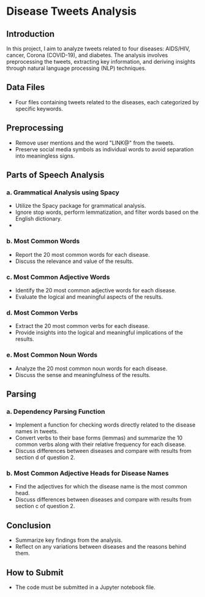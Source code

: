 # Disease Tweets Analysis

## Introduction
In this project, I aim to analyze tweets related to four diseases: AIDS/HIV, cancer, Corona (COVID-19), and diabetes. The analysis involves preprocessing the tweets, extracting key information, and deriving insights through natural language processing (NLP) techniques.

## Data Files
- Four files containing tweets related to the diseases, each categorized by specific keywords.

## Preprocessing
- Remove user mentions and the word "LINK@" from the tweets.
- Preserve social media symbols as individual words to avoid separation into meaningless signs.

## Parts of Speech Analysis
### a. Grammatical Analysis using Spacy
- Utilize the Spacy package for grammatical analysis.
- Ignore stop words, perform lemmatization, and filter words based on the English dictionary.
- 
### b. Most Common Words 
- Report the 20 most common words for each disease.
- Discuss the relevance and value of the results.

### c. Most Common Adjective Words 
- Identify the 20 most common adjective words for each disease.
- Evaluate the logical and meaningful aspects of the results.

### d. Most Common Verbs
- Extract the 20 most common verbs for each disease.
- Provide insights into the logical and meaningful implications of the results.

### e. Most Common Noun Words 
- Analyze the 20 most common noun words for each disease.
- Discuss the sense and meaningfulness of the results.

## Parsing 
### a. Dependency Parsing Function
- Implement a function for checking words directly related to the disease names in tweets.
- Convert verbs to their base forms (lemmas) and summarize the 10 common verbs along with their relative frequency for each disease.
- Discuss differences between diseases and compare with results from section d of question 2.

### b. Most Common Adjective Heads for Disease Names 
- Find the adjectives for which the disease name is the most common head.
- Discuss differences between diseases and compare with results from section c of question 2.

## Conclusion
- Summarize key findings from the analysis.
- Reflect on any variations between diseases and the reasons behind them.

## How to Submit
- The code must be submitted in a Jupyter notebook file.
